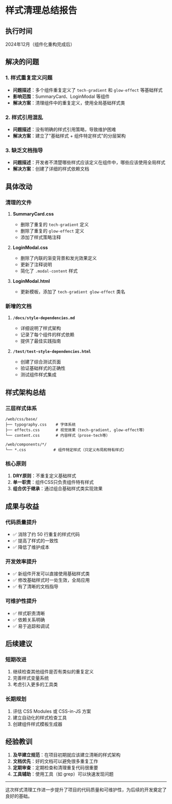 # 样式清理总结报告

## 执行时间
2024年12月（组件化重构完成后）

## 解决的问题

### 1. 样式重复定义问题
- **问题描述**：多个组件重复定义了 `tech-gradient` 和 `glow-effect` 等基础样式
- **影响范围**：SummaryCard、LoginModal 等组件
- **解决方案**：清理组件中的重复定义，使用全局基础样式类

### 2. 样式引用混乱
- **问题描述**：没有明确的样式引用策略，导致维护困难
- **解决方案**：建立了"基础样式 + 组件特定样式"的分层架构

### 3. 缺乏文档指导
- **问题描述**：开发者不清楚哪些样式应该定义在组件中，哪些应该使用全局样式
- **解决方案**：创建了详细的样式依赖文档

## 具体改动

### 清理的文件
1. **SummaryCard.css**
   - 删除了重复的 `tech-gradient` 定义
   - 删除了重复的 `glow-effect` 定义
   - 添加了样式策略注释

2. **LoginModal.css**
   - 删除了内联的渐变背景和发光效果定义
   - 更新了注释说明
   - 简化了 `.modal-content` 样式

3. **LoginModal.html**
   - 更新模板，添加了 `tech-gradient glow-effect` 类名

### 新增的文档
1. **`/docs/style-dependencies.md`**
   - 详细说明了样式架构
   - 记录了每个组件的样式依赖
   - 提供了最佳实践指南

2. **`/test/test-style-dependencies.html`**
   - 创建了综合测试页面
   - 验证基础样式的正确性
   - 测试组件样式集成

## 样式架构总结

### 三层样式体系
```
/web/css/base/
├── typography.css    # 字体系统
├── effects.css       # 视觉效果（tech-gradient, glow-effect等）
└── content.css       # 内容样式（prose-tech等）

/web/components/*/
└── *.css            # 组件特定样式（只定义布局和特有样式）
```

### 核心原则
1. **DRY原则**：不重复定义基础样式
2. **单一职责**：组件CSS只负责组件特有样式
3. **组合优于继承**：通过组合基础样式类实现效果

## 成果与收益

### 代码质量提升
- ✅ 消除了约 50 行重复的样式代码
- ✅ 提高了样式的一致性
- ✅ 降低了维护成本

### 开发效率提升
- ✅ 新组件开发可以直接使用基础样式类
- ✅ 修改基础样式时一处生效，全局应用
- ✅ 有了清晰的文档指导

### 可维护性提升
- ✅ 样式职责清晰
- ✅ 依赖关系明确
- ✅ 易于追踪和调试

## 后续建议

### 短期改进
1. 继续检查其他组件是否有类似的重复定义
2. 完善样式变量系统
3. 考虑引入更多的工具类

### 长期规划
1. 评估 CSS Modules 或 CSS-in-JS 方案
2. 建立自动化的样式检查工具
3. 创建组件样式模板生成器

## 经验教训

1. **及早建立规范**：在项目初期就应该建立清晰的样式架构
2. **文档优先**：好的文档可以避免很多重复工作
3. **定期审查**：定期检查和清理重复代码很重要
4. **工具辅助**：使用工具（如 grep）可以快速发现问题

---

这次样式清理工作进一步提升了项目的代码质量和可维护性，为后续的开发奠定了良好的基础。 